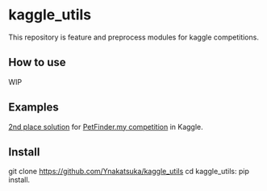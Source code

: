 # kaggle_utils
This repository is feature and preprocess modules for kaggle competitions.

## How to use
WIP

## Examples
[2nd place solution](https://www.kaggle.com/naka2ka/stack-480-speedup-groupkfold-with-no-dict?scriptVersionId=12166931) for [PetFinder.my competition](https://www.kaggle.com/c/petfinder-adoption-prediction) in Kaggle.

## Install
git clone https://github.com/Ynakatsuka/kaggle_utils
cd kaggle_utils: pip install.
